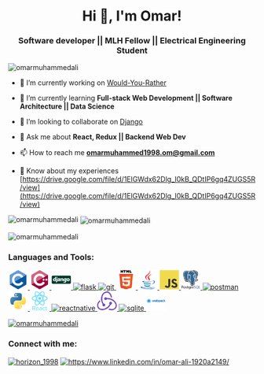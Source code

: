<h1 align="center">Hi 👋, I'm Omar!</h1>
<h3 align="center">Software developer || MLH Fellow || Electrical Engineering Student</h3>

<p align="left"> <img src="https://komarev.com/ghpvc/?username=omarmuhammedali&label=Profile%20views&color=0e75b6&style=flat" alt="omarmuhammedali" /> </p>


- 🔭 I’m currently working on [Would-You-Rather](https://github.com/OmarMuhammedAli/Would-You-Rather)

- 🌱 I’m currently learning **Full-stack Web Development || Software Architecture || Data Science**

- 👯 I’m looking to collaborate on [Django](https://github.com/django/django)

- 💬 Ask me about **React, Redux || Backend Web Dev**

- 📫 How to reach me **omarmuhammed1998.om@gmail.com**

- 📄 Know about my experiences [https://drive.google.com/file/d/1ElGWdx62Dlg_I0kB_QDtIP6gq4ZUGS5R/view](https://drive.google.com/file/d/1ElGWdx62Dlg_I0kB_QDtIP6gq4ZUGS5R/view)


<p><img align="left" src="https://github-readme-stats.vercel.app/api/top-langs?username=omarmuhammedali&show_icons=true&locale=en&layout=compact" alt="omarmuhammedali" /></p>

<p>&nbsp;<img align="center" src="https://github-readme-stats.vercel.app/api?username=omarmuhammedali&show_icons=true&locale=en" alt="omarmuhammedali" /></p>

<p><img align="center" src="https://github-readme-streak-stats.herokuapp.com/?user=omarmuhammedali&" alt="omarmuhammedali" /></p>


<h3 align="left">Languages and Tools:</h3>
<p align="left"> <a href="https://www.cprogramming.com/" target="_blank"> <img src="https://raw.githubusercontent.com/devicons/devicon/master/icons/c/c-original.svg" alt="c" width="40" height="40"/> </a> <a href="https://www.w3schools.com/cpp/" target="_blank"> <img src="https://raw.githubusercontent.com/devicons/devicon/master/icons/cplusplus/cplusplus-original.svg" alt="cplusplus" width="40" height="40"/> </a> <a href="https://www.djangoproject.com/" target="_blank"> <img src="https://raw.githubusercontent.com/devicons/devicon/master/icons/django/django-original.svg" alt="django" width="40" height="40"/> </a> <a href="https://flask.palletsprojects.com/" target="_blank"> <img src="https://www.vectorlogo.zone/logos/pocoo_flask/pocoo_flask-icon.svg" alt="flask" width="40" height="40"/> </a> <a href="https://git-scm.com/" target="_blank"> <img src="https://www.vectorlogo.zone/logos/git-scm/git-scm-icon.svg" alt="git" width="40" height="40"/> </a> <a href="https://www.w3.org/html/" target="_blank"> <img src="https://raw.githubusercontent.com/devicons/devicon/master/icons/html5/html5-original-wordmark.svg" alt="html5" width="40" height="40"/> </a> <a href="https://www.java.com" target="_blank"> <img src="https://raw.githubusercontent.com/devicons/devicon/master/icons/java/java-original.svg" alt="java" width="40" height="40"/> </a> <a href="https://developer.mozilla.org/en-US/docs/Web/JavaScript" target="_blank"> <img src="https://raw.githubusercontent.com/devicons/devicon/master/icons/javascript/javascript-original.svg" alt="javascript" width="40" height="40"/> </a> <a href="https://www.postgresql.org" target="_blank"> <img src="https://raw.githubusercontent.com/devicons/devicon/master/icons/postgresql/postgresql-original-wordmark.svg" alt="postgresql" width="40" height="40"/> </a> <a href="https://postman.com" target="_blank"> <img src="https://www.vectorlogo.zone/logos/getpostman/getpostman-icon.svg" alt="postman" width="40" height="40"/> </a> <a href="https://www.python.org" target="_blank"> <img src="https://raw.githubusercontent.com/devicons/devicon/master/icons/python/python-original.svg" alt="python" width="40" height="40"/> </a> <a href="https://reactjs.org/" target="_blank"> <img src="https://raw.githubusercontent.com/devicons/devicon/master/icons/react/react-original-wordmark.svg" alt="react" width="40" height="40"/> </a> <a href="https://reactnative.dev/" target="_blank"> <img src="https://reactnative.dev/img/header_logo.svg" alt="reactnative" width="40" height="40"/> </a> <a href="https://redux.js.org" target="_blank"> <img src="https://raw.githubusercontent.com/devicons/devicon/master/icons/redux/redux-original.svg" alt="redux" width="40" height="40"/> </a> <a href="https://www.sqlite.org/" target="_blank"> <img src="https://www.vectorlogo.zone/logos/sqlite/sqlite-icon.svg" alt="sqlite" width="40" height="40"/> </a> <a href="https://webpack.js.org" target="_blank"> <img src="https://raw.githubusercontent.com/devicons/devicon/d00d0969292a6569d45b06d3f350f463a0107b0d/icons/webpack/webpack-original-wordmark.svg" alt="webpack" width="40" height="40"/> </a> </p>

<p align="left"> <a href="https://github.com/ryo-ma/github-profile-trophy"><img src="https://github-profile-trophy.vercel.app/?username=omarmuhammedali" alt="omarmuhammedali" /></a> </p>

<h3 align="left">Connect with me:</h3>
<p align="left">
<a href="https://twitter.com/horizon_1998" target="blank"><img align="center" src="https://raw.githubusercontent.com/rahuldkjain/github-profile-readme-generator/master/src/images/icons/Social/twitter.svg" alt="horizon_1998" height="30" width="40" /></a>
<a href="https://linkedin.com/in/https://www.linkedin.com/in/omar-ali-1920a2149/" target="blank"><img align="center" src="https://raw.githubusercontent.com/rahuldkjain/github-profile-readme-generator/master/src/images/icons/Social/linked-in-alt.svg" alt="https://www.linkedin.com/in/omar-ali-1920a2149/" height="30" width="40" /></a>
</p>
